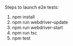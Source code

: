 Steps to launch e2e tests:

1. npm install
2. npm run webdriver-update
3. npm run webdriver-start
4. npm run tsc
5. npm test
